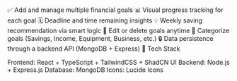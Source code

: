 ✅ Add and manage multiple financial goals
📊 Visual progress tracking for each goal
🗓️ Deadline and time remaining insights
💡 Weekly saving recommendation via smart logic
📝 Edit or delete goals anytime
🧠 Categorize goals (Savings, Income, Equipment, Business, etc.)
🔒 Data persistence through a backend API (MongoDB + Express)
🧱 Tech Stack

Frontend: React + TypeScript + TailwindCSS + ShadCN UI
Backend: Node.js + Express.js
Database: MongoDB
Icons: Lucide Icons
